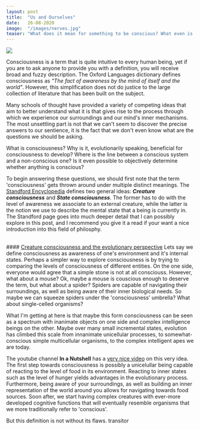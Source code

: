 ```yaml
---
layout: post
title:  "Us and Ourselves"
date:   26-08-2020
image:  "/images/nerves.jpg"
teaser: "What does it mean for something to be conscious? What even is consciousness? How does our brain give rise to it?"
---
```

<img src="{{ site.baseurl }}/images/nerves.jpg" class="fit image">

Consciousness is a term that is quite intuitive to every human being, yet if you are to ask anyone to provide you with a definition, you will receive broad and fuzzy description. The Oxford Languages dictionary defines consciousness as _"The fact of awareness by the mind of itself and the world"_. However, this simplification does not do justice to the large collection of literature that has been built on the subject.

Many schools of thought have provided a variety of competing ideas that aim to better understand what it is that gives rise to the process through which we experience our surroundings and our mind's inner mechanisms. The most unsettling part is not that we can't seem to discover the precise answers to our sentience, it is the fact that we don't even know what are the questions we should be asking.

What is consciousness? Why is it, evolutionarily speaking, beneficial for consciousness to develop? Where is the line between a conscious system and a non-conscious one? Is it even possible to objectively determine whether anything is conscious?

To begin answering these questions, we should first note that the term 'consciousness' gets thrown around under multiple distinct meanings. The <a href="https://plato.stanford.edu/entries/consciousness/#ConCon">Standford Encyclopedia</a> defines two general ideas: **_Creature consciousness_** and **_State consciousness_**. The former has to do with the level of awareness we associate to an external creature, while the latter is the notion we use to describe the mental state that a being is currently in.  The Standford page goes into much deeper detail that I can possibly explore in this post, and I recommend you give it a read if your want a nice introduction into this field of philosphy.

<br>
#### <u>Creature consciousness and the evolutionary perspective</u>
Lets say we define consciousness as awareness of one's environment and it's internal states. Perhaps a simpler way to explore consciousness is by trying to comparing the levels of consciousness of different entities. On the one side, everyone would agree that a simple stone is not at all consciouss. However, what about a mouse? Ok, maybe a mouse is couscious enough to deserve the term, but what about a spider? Spiders are capable of navigating their surroundings, as well as being aware of their inner biological needs. So maybe we can squeeze spiders under the 'consciousness' umbrella? What about single-celled organisms? 

What I'm getting at here is that maybe this form consciousness can be seen as a spectrum with inanimate objects on one side and complex intelligence beings on the other. Maybe over many small incremental states, evolution has climbed this scale from innanimate unicellular processes, to somewhat-conscious simple multicellular organisms, to the complex intelligent apes we are today.

The youtube channel **In a Nutshell** has a <a href="https://youtu.be/H6u0VBqNBQ8">very nice video</a> on this very idea. The first step towards consciousness is possibly a unicelullar being capable of reacting to the level of food in its environment. Reacting to inner states such as the level of hunger yields advantages in the evolutionary process. Furthermore, being aware of your surroundings, as well as building an inner representation of the world around you allows for navigating towards food sources. Soon after, we start having complex creatures with ever-more developed cognitive functions that will eventually resemble organisms that we more traditionally refer to 'conscious'.

But this definition is not without its flaws. transitor

